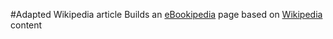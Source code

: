 #Adapted Wikipedia article
Builds an [eBookipedia](https://ebookipedia.github.io) page based on [Wikipedia](https://en.wikipedia.org) content
